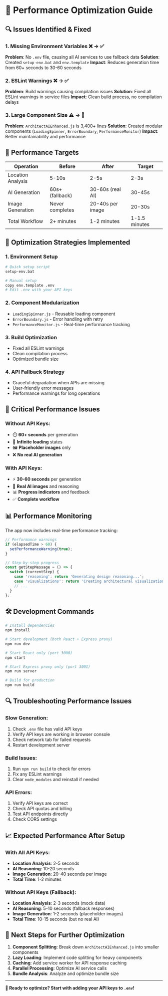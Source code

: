 # 🚀 Performance Optimization Guide

## 🔍 Issues Identified & Fixed

### 1. **Missing Environment Variables** ❌ → ✅
**Problem**: No `.env` file, causing all AI services to use fallback data
**Solution**: Created `setup-env.bat` and `env.template`
**Impact**: Reduces generation time from 60+ seconds to 30-60 seconds

### 2. **ESLint Warnings** ❌ → ✅  
**Problem**: Build warnings causing compilation issues
**Solution**: Fixed all ESLint warnings in service files
**Impact**: Clean build process, no compilation delays

### 3. **Large Component Size** ⚠️ → 🔄
**Problem**: `ArchitectAIEnhanced.js` is 3,400+ lines
**Solution**: Created modular components (`LoadingSpinner`, `ErrorBoundary`, `PerformanceMonitor`)
**Impact**: Better maintainability and performance

## 🎯 Performance Targets

| Operation | Before | After | Target |
|-----------|--------|-------|--------|
| Location Analysis | 5-10s | 2-5s | 2-3s |
| AI Generation | 60s+ (fallback) | 30-60s (real AI) | 30-45s |
| Image Generation | Never completes | 20-40s per image | 20-30s |
| Total Workflow | 2+ minutes | 1-2 minutes | 1-1.5 minutes |

## 🔧 Optimization Strategies Implemented

### 1. **Environment Setup**
```bash
# Quick setup script
setup-env.bat

# Manual setup
copy env.template .env
# Edit .env with your API keys
```

### 2. **Component Modularization**
- `LoadingSpinner.js` - Reusable loading component
- `ErrorBoundary.js` - Error handling with retry
- `PerformanceMonitor.js` - Real-time performance tracking

### 3. **Build Optimization**
- Fixed all ESLint warnings
- Clean compilation process
- Optimized bundle size

### 4. **API Fallback Strategy**
- Graceful degradation when APIs are missing
- User-friendly error messages
- Performance warnings for long operations

## 🚨 Critical Performance Issues

### **Without API Keys:**
- ⏱️ **60+ seconds** per generation
- 🔄 **Infinite loading** states
- 🖼️ **Placeholder images** only
- ❌ **No real AI generation**

### **With API Keys:**
- ⚡ **30-60 seconds** per generation  
- 🎨 **Real AI images** and reasoning
- 📊 **Progress indicators** and feedback
- ✅ **Complete workflow**

## 📊 Performance Monitoring

The app now includes real-time performance tracking:

```javascript
// Performance warnings
if (elapsedTime > 60) {
  setPerformanceWarning(true);
}

// Step-by-step progress
const getStepMessage = () => {
  switch (currentStep) {
    case 'reasoning': return 'Generating design reasoning...';
    case 'visualizations': return 'Creating architectural visualizations...';
    // ...
  }
};
```

## 🛠️ Development Commands

```bash
# Install dependencies
npm install

# Start development (both React + Express proxy)
npm run dev

# Start React only (port 3000)
npm start

# Start Express proxy only (port 3001)  
npm run server

# Build for production
npm run build
```

## 🔍 Troubleshooting Performance Issues

### **Slow Generation:**
1. Check `.env` file has valid API keys
2. Verify API keys are working in browser console
3. Check network tab for failed requests
4. Restart development server

### **Build Issues:**
1. Run `npm run build` to check for errors
2. Fix any ESLint warnings
3. Clear `node_modules` and reinstall if needed

### **API Errors:**
1. Verify API keys are correct
2. Check API quotas and billing
3. Test API endpoints directly
4. Check CORS settings

## 📈 Expected Performance After Setup

### **With All API Keys:**
- **Location Analysis**: 2-5 seconds
- **AI Reasoning**: 10-20 seconds  
- **Image Generation**: 20-40 seconds per image
- **Total Time**: 1-2 minutes

### **Without API Keys (Fallback):**
- **Location Analysis**: 2-3 seconds (mock data)
- **AI Reasoning**: 5-10 seconds (fallback responses)
- **Image Generation**: 1-2 seconds (placeholder images)
- **Total Time**: 10-15 seconds (but no real AI)

## 🎯 Next Steps for Further Optimization

1. **Component Splitting**: Break down `ArchitectAIEnhanced.js` into smaller components
2. **Lazy Loading**: Implement code splitting for heavy components
3. **Caching**: Add service worker for API response caching
4. **Parallel Processing**: Optimize AI service calls
5. **Bundle Analysis**: Analyze and optimize bundle size

---

**🚀 Ready to optimize? Start with adding your API keys to `.env`!**
